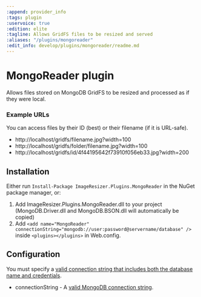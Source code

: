 ```yaml
---
:append: provider_info
:tags: plugin
:uservoice: true
:edition: elite
:tagline: Allows GridFS files to be resized and served
:aliases: "/plugins/mongoreader"
:edit_info: develop/plugins/mongoreader/readme.md
---
```


# MongoReader plugin

Allows files stored on MongoDB GridFS to be resized and processed as if they were local.

### Example URLs

You can access files by their ID (best) or their filename (if it is URL-safe).

* http://localhost/gridfs/filename.jpg?width=100
* http://localhost/gridfs/folder/filename.jpg?width=100
* http://localhost/gridfs/id/4f44195642f73910f056eb33.jpg?width=200

## Installation

Either run `Install-Package ImageResizer.Plugins.MongoReader` in the NuGet package manager, or:

1. Add ImageResizer.Plugins.MongoReader.dll to your project (MongoDB.Driver.dll and MongoDB.BSON.dll will automatically be copied)
2. Add `<add name="MongoReader" connectionString="mongodb://user:password@servername/database" />` inside `<plugins></plugins>` in Web.config.


## Configuration

You must specify a [valid connection string that includes both the database name and credentials](http://www.mongodb.org/display/DOCS/Connections).

  <add name="MongoReader" prefix="~/gridfs" connectionString="mongodb://user:password@servername/database" />

* connectionString - A [valid MongoDB connection string](http://www.mongodb.org/display/DOCS/Connections).